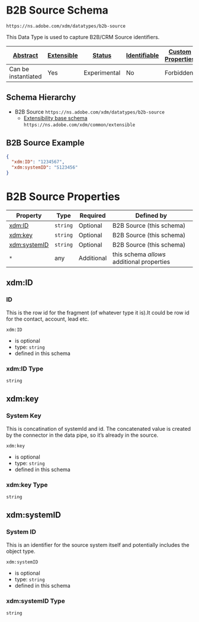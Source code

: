 
# B2B Source Schema

```
https://ns.adobe.com/xdm/datatypes/b2b-source
```

This Data Type is used to capture B2B/CRM Source identifiers.

| [Abstract](../../abstract.md) | [Extensible](../../extensions.md) | [Status](../../status.md) | [Identifiable](../../id.md) | [Custom Properties](../../extensions.md) | [Additional Properties](../../extensions.md) | Defined In |
|-------------------------------|-----------------------------------|---------------------------|-----------------------------|------------------------------------------|----------------------------------------------|------------|
| Can be instantiated | Yes | Experimental | No | Forbidden | Permitted | [datatypes/b2b-source.schema.json](datatypes/b2b-source.schema.json) |
## Schema Hierarchy

* B2B Source `https://ns.adobe.com/xdm/datatypes/b2b-source`
  * [Extensibility base schema](extensible.schema.md) `https://ns.adobe.com/xdm/common/extensible`


## B2B Source Example
```json
{
  "xdm:ID": "1234567",
  "xdm:systemID": "S123456"
}
```

# B2B Source Properties

| Property | Type | Required | Defined by |
|----------|------|----------|------------|
| [xdm:ID](#xdmid) | `string` | Optional | B2B Source (this schema) |
| [xdm:key](#xdmkey) | `string` | Optional | B2B Source (this schema) |
| [xdm:systemID](#xdmsystemid) | `string` | Optional | B2B Source (this schema) |
| `*` | any | Additional | this schema *allows* additional properties |

## xdm:ID
### ID

This is the row id for the fragment (of whatever type it is).It could be row id for the contact, account, lead etc.

`xdm:ID`
* is optional
* type: `string`
* defined in this schema

### xdm:ID Type


`string`






## xdm:key
### System Key

This is concatination of systemId and id. The concatenated value is created by the connector in the data pipe, so it’s already in the source.

`xdm:key`
* is optional
* type: `string`
* defined in this schema

### xdm:key Type


`string`






## xdm:systemID
### System ID

This is an identifier for the source system itself and potentially includes the object type.

`xdm:systemID`
* is optional
* type: `string`
* defined in this schema

### xdm:systemID Type


`string`





